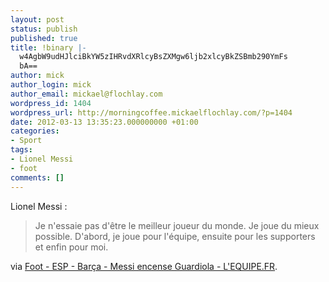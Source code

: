 ```yaml
---
layout: post
status: publish
published: true
title: !binary |-
  w4AgbW9udHJlciBkYW5zIHRvdXRlcyBsZXMgw6ljb2xlcyBkZSBmb290YmFs
  bA==
author: mick
author_login: mick
author_email: mickael@flochlay.com
wordpress_id: 1404
wordpress_url: http://morningcoffee.mickaelflochlay.com/?p=1404
date: 2012-03-13 13:35:23.000000000 +01:00
categories:
- Sport
tags:
- Lionel Messi
- foot
comments: []
---
```

Lionel Messi :
<blockquote>Je n'essaie pas d'être le meilleur joueur du monde. Je joue du mieux possible. D'abord, je joue pour l'équipe, ensuite pour les supporters et enfin pour moi.</blockquote>
via <a href="http://www.lequipe.fr/Football/Actualites/Messi-encense-guardiola/269719#xtor=RSS-1">Foot - ESP - Barça - Messi encense Guardiola - L'EQUIPE.FR</a>.
